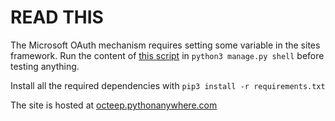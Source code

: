 # READ THIS

The Microsoft OAuth mechanism requires setting some variable in the sites framework.
Run the content of [this script](WAD2Project10A/django_setup.py) in `python3 manage.py shell`
before testing anything.

Install all the required dependencies with `pip3 install -r requirements.txt`

The site is hosted at [octeep.pythonanywhere.com](https://octeep.pythonanywhere.com)
